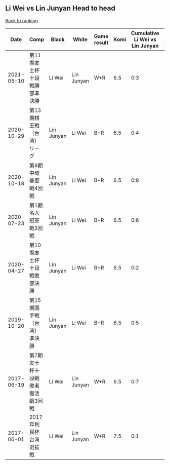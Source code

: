 ## Li Wei vs Lin Junyan Head to head

[Back to ranking](../../index.md)




| **Date** | **Comp** | **Black** | **White** | **Game result** | **Komi** | **Cumulative Li Wei vs Lin Junyan** | **Li Wei streak** | **Lin Junyan streak** | 
| --- | --- | --- | --- | --- | --- | --- | --- | --- |
| 2021-05-10 | 第11期友士杯十段戦勝部準決勝 | Li Wei | Lin Junyan | W+R | 6.5 | 0:3 | 0 | 3 | 
| 2020-10-29 | 第13期棋王戦（台湾）リーグ | Lin Junyan | Li Wei | B+R | 6.5 | 0:4 | 0 | 4 | 
| 2020-10-18 | 第8期中環碁聖戦4回戦 | Lin Junyan | Li Wei | B+R | 6.5 | 0:8 | 0 | 8 | 
| 2020-07-23 | 第1期名人冠軍戦3回戦 | Lin Junyan | Li Wei | B+R | 6.5 | 0:6 | 0 | 6 | 
| 2020-04-27 | 第10期友士杯十段戦敗部決勝  | Lin Junyan | Li Wei | B+R | 6.5 | 0:2 | 0 | 2 | 
| 2019-10-20 | 第15期国手戦（台湾）準決勝 | Lin Junyan | Li Wei | B+R | 6.5 | 0:5 | 0 | 5 | 
| 2017-06-19 | 第7期友士杯十段戦敗者復活戦3回戦 | Li Wei | Lin Junyan | W+R | 6.5 | 0:7 | 0 | 7 | 
| 2017-06-01 | 2017年利民杯台湾選抜戦 | Li Wei | Lin Junyan | W+R | 7.5 | 0:1 | 0 | 1 |





